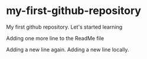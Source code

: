 # my-first-github-repository
My first github repository. Let's started learning

Adding one more line to the ReadMe file

Adding a new line again. 
Adding a new line locally.
